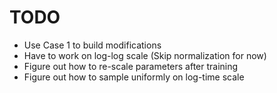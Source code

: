 # TODO

- Use Case 1 to build modifications
- Have to work on log-log scale (Skip normalization for now)
- Figure out how to re-scale parameters after training
- Figure out how to sample uniformly on log-time scale


